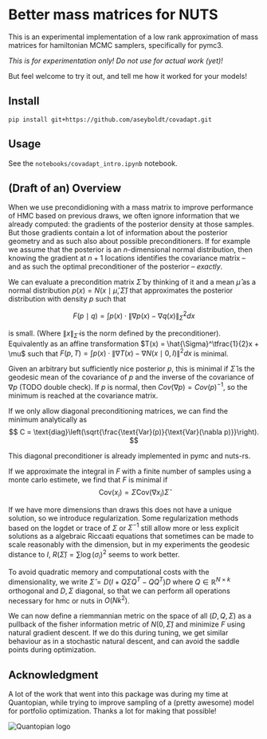 # Better mass matrices for NUTS

This is an experimental implementation of a low rank approximation of
mass matrices for hamiltonian MCMC samplers, specifically for pymc3.

*This is for experimentation only! Do not use for actual work (yet)!*

But feel welcome to try it out, and tell me how it worked for your models!

## Install

```
pip install git+https://github.com/aseyboldt/covadapt.git
```

## Usage

See the `notebooks/covadapt_intro.ipynb` notebook.

## (Draft of an) Overview

When we use precondidioning with a mass matrix to improve performance of HMC
based on previous draws, we often ignore information that we already computed:
the gradients of the posterior density at those samples. But those gradients
contain a lot of information about the posterior geometry and as such also
about possible preconditioners. If for example we assume that the posterior is
an $n$-dimensional normal distribution, then knowing the gradient at $n + 1$
locations identifies the covariance matrix – and as such the optimal
preconditioner of the posterior – *exactly*.

We can evaluate a precondition matrix $\hat{\Sigma}$ by thinking of it and a
mean $\hat{\mu}$ as a normal distribution
$p(x) = N(x\mid \hat{\mu}, \hat{\Sigma})$ that approximates the posterior distribution with density $p$ such that

$$
F(p \mid q) = \int p(x) \cdot \lVert \nabla p(x) - \nabla q(x)\rVert_{\hat{\Sigma}}^2 dx
$$

is small. (Where $\lVert x\rVert_{\hat{\Sigma}}$ is the norm defined by the
preconditioner). Equivalently as an affine transformation
$T(x) = \hat{\Sigma}^\tfrac{1}{2}x + \mu$
such that $F(p, T) = \int p(x) \cdot \lVert\nabla T(x) -
\nabla N(x\mid 0, I)\rVert ^ 2 dx$ is minimal.

Given an arbitrary but sufficiently nice posterior $p$, this is minimal if
$\hat{\Sigma}$ is the geodesic mean of the covariance of $p$ and the inverse
of the covariance of $\nabla p$ (TODO double check). If $p$ is normal, then $Cov(\nabla p) = Cov(p)^{-1}$, so the minimum is reached at the covariance matrix.

If we only allow diagonal preconditioning matrices, we can find the minimum
analytically as 
$$
C = \text{diag}\left(\sqrt{\frac{\text{Var}(p)}{\text{Var}(\nabla p)}}\right).
$$

This diagonal preconditioner is already implemented in pymc and nuts-rs.

If we approximate the integral in $F$ with a finite number of samples using a monte carlo estimete, we find that $F$ is minimal if
$$
\text{Cov}(x_i) = \hat{\Sigma} \text{Cov}(\nabla x_i) \hat{\Sigma}
$$

If we have more dimensions than draws this does not have a unique solution,
so we introduce regularization. Some regularization methods based on the logdet or trace of $\Sigma$ or $\Sigma^{-1}$ still allow more or less explicit solutions as a algebraic Riccaati equations that sometimes can be made to scale reasonably with
the dimension, but in my experiments the geodesic distance to $I$, $R(\hat\Sigma)=\sum\log(\sigma_i) ^ 2$ seems to work better.

To avoid quadratic memory and computational costs with the dimensionality,
we write $\hat\Sigma = D(I + Q\Sigma Q^T - QQ^T)D$ where $Q\in\mathbb{R}^{N\times k}$ orthogonal and $D, \Sigma$ diagonal, so that we can perform
all operations necessary for hmc or nuts in $O(Nk^2)$.

We can now define a riemmannian metric on the space of all $(D, Q, \Sigma)$
as a pullback of the fisher information metric of $N(0, \hat\Sigma)$
and minimize $F$ using natural gradient descent. If we do this during tuning, we get similar behaviour as in a stochastic natural descent, and
can avoid the saddle points during optimization.

## Acknowledgment

A lot of the work that went into this package was during my time at Quantopian,
while trying to improve sampling of a (pretty awesome) model for portfolio
optimization. Thanks a lot for making that possible!

![Quantopian logo](https://raw.githubusercontent.com/pymc-devs/pymc3/master/docs/quantopianlogo.jpg)
